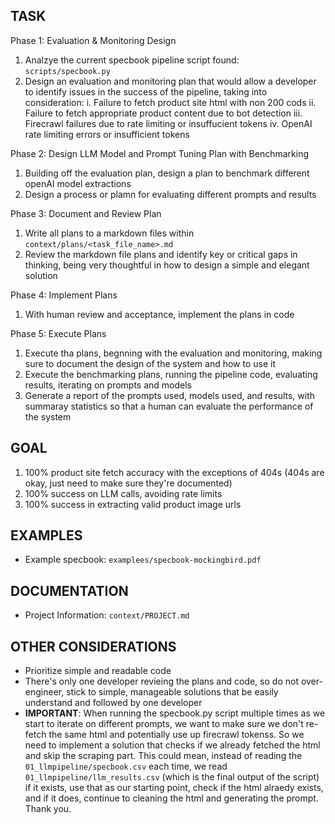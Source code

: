 ## TASK

Phase 1: Evaluation & Monitoring Design

1. Analzye the current specbook pipeline script found: `scripts/specbook.py`
2. Design an evaluation and monitoring plan that would allow a developer to identify issues in the success of the pipeline, taking into consideration:
    i. Failure to fetch product site html with non 200 cods
    ii. Failure to fetch appropriate product content due to bot detection
    iii. Firecrawl failures due to rate limiting or insuffucient tokens
    iv. OpenAI rate limiting errors or insufficient tokens

Phase 2: Design LLM Model and Prompt Tuning Plan with Benchmarking

1. Building off the evaluation plan, design a plan to benchmark different openAI model extractions
2. Design a process or plamn for evaluating different prompts and results


Phase 3: Document and Review Plan

1. Write all plans to a markdown files within `context/plans/<task_file_name>.md`
2. Review the markdown file plans and identify key or critical gaps in thinking, being very thoughtful in how to design a simple and elegant solution

Phase 4: Implement Plans

1. With human review and acceptance, implement the plans in code 

Phase 5: Execute Plans

1. Execute tha plans, begnning with the evaluation and monitoring, making sure to document the design of the system and how to use it
2. Execute the benchmarking plans, running the pipeline code, evaluating results, iterating on prompts and models
3. Generate a report of the prompts used, models used, and results, with summaray statistics so that a human can evaluate the performance of the system
  

## GOAL

1. 100% product site fetch accuracy with the exceptions of 404s (404s are okay, just need to make sure they're documented)
2. 100% success on LLM calls, avoiding rate limits
3. 100% success in extracting valid product image urls


## EXAMPLES

- Example specbook: `examplees/specbook-mockingbird.pdf`

## DOCUMENTATION

- Project Information: `context/PROJECT.md`

## OTHER CONSIDERATIONS

- Prioritize simple and readable code
- There's only one developer revieing the plans and code, so do not over-engineer, stick to simple, manageable solutions that be easily understand and followed by one developer
- **IMPORTANT**: When running the specbook.py script multiple times as we start to iterate on different prompts, we want to make sure we don't re-fetch the same html and potentially use up firecrawl tokenss. So we need to implement a solution that checks if we already fetched the html and skip the scraping part. This could mean, instead of reading the `01_llmpipeline/specbook.csv` each time, we read `01_llmpipeline/llm_results.csv` (which is the final output of the script) if it exists, use that as our starting point, check if the html alraedy exists, and if it does, continue to cleaning the html and generating the prompt. Thank you.


  